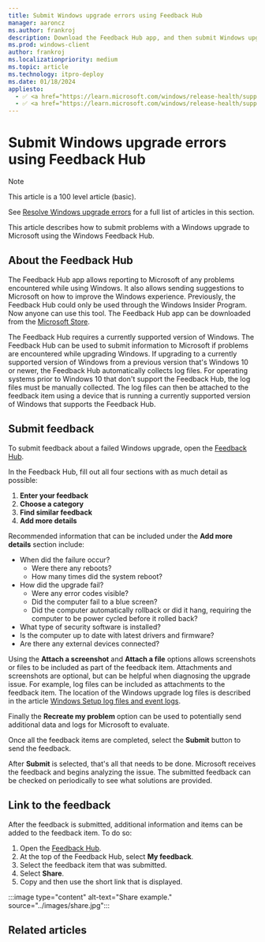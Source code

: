 ```yaml
---
title: Submit Windows upgrade errors using Feedback Hub
manager: aaroncz
ms.author: frankroj
description: Download the Feedback Hub app, and then submit Windows upgrade errors for diagnosis using feedback hub.
ms.prod: windows-client
author: frankroj
ms.localizationpriority: medium
ms.topic: article
ms.technology: itpro-deploy
ms.date: 01/18/2024
appliesto:
  - ✅ <a href="https://learn.microsoft.com/windows/release-health/supported-versions-windows-client" target="_blank">Windows 11</a>
  - ✅ <a href="https://learn.microsoft.com/windows/release-health/supported-versions-windows-client" target="_blank">Windows 10</a>
---
```


# Submit Windows upgrade errors using Feedback Hub

> [!NOTE]
>
> This article is a 100 level article (basic).
>
> See [Resolve Windows upgrade errors](resolve-windows-upgrade-errors.md) for a full list of articles in this section.

This article describes how to submit problems with a Windows upgrade to Microsoft using the Windows Feedback Hub.

## About the Feedback Hub

The Feedback Hub app allows reporting to Microsoft of any problems encountered while using Windows. It also allows sending suggestions to Microsoft on how to improve the Windows experience. Previously, the Feedback Hub could only be used through the Windows Insider Program. Now anyone can use this tool. The Feedback Hub app can be downloaded from the [Microsoft Store](https://www.microsoft.com/store/p/feedback-hub/9nblggh4r32n?SilentAuth=1&wa=wsignin1.0).

The Feedback Hub requires a currently supported version of Windows. The Feedback Hub can be used to submit information to Microsoft if problems are encountered while upgrading Windows. If upgrading to a currently supported version of Windows from a previous version that's Windows 10 or newer, the Feedback Hub automatically collects log files. For operating systems prior to Windows 10 that don't support the Feedback Hub, the log files must be manually collected. The log files can then be attached to the feedback item using a device that is running a currently supported version of Windows that supports the Feedback Hub.

## Submit feedback

To submit feedback about a failed Windows upgrade, open the [Feedback Hub](feedback-hub://?referrer=resolveUpgradeErrorsPage&tabid=2&contextid=81&newFeedback=true&feedbackType=2&topic=submit-errors.md).

In the Feedback Hub, fill out all four sections with as much detail as possible:

1. **Enter your feedback**
1. **Choose a category**
1. **Find similar feedback**
1. **Add more details**

Recommended information that can be included under the **Add more details** section include:

- When did the failure occur?
  - Were there any reboots?
  - How many times did the system reboot?
- How did the upgrade fail?
  - Were any error codes visible?
  - Did the computer fail to a blue screen?
  - Did the computer automatically rollback or did it hang, requiring the computer to be power cycled before it rolled back?
- What type of security software is installed?
- Is the computer up to date with latest drivers and firmware?
- Are there any external devices connected?

Using the **Attach a screenshot** and **Attach a file** options allows screenshots or files to be included as part of the feedback item. Attachments and screenshots are optional, but can be helpful when diagnosing the upgrade issue. For example, log files can be included as attachments to the feedback item. The location of the Windows upgrade log files is described in the article [Windows Setup log files and event logs](/windows-hardware/manufacture/desktop/windows-setup-log-files-and-event-logs).

Finally the **Recreate my problem** option can be used to potentially send additional data and logs for Microsoft to evaluate.

Once all the feedback items are completed, select the **Submit** button to send the feedback.

After **Submit** is selected, that's all that needs to be done. Microsoft receives the feedback and begins analyzing the issue. The submitted feedback can be checked on periodically to see what solutions are provided.

## Link to the feedback

After the feedback is submitted, additional information and items can be added to the feedback item. To do so:

1. Open the [Feedback Hub](feedback-hub:).
1. At the top of the Feedback Hub, select **My feedback**.
1. Select the feedback item that was submitted.
1. Select **Share**.
1. Copy and then use the short link that is displayed.

:::image type="content" alt-text="Share example." source="../images/share.jpg":::

## Related articles
